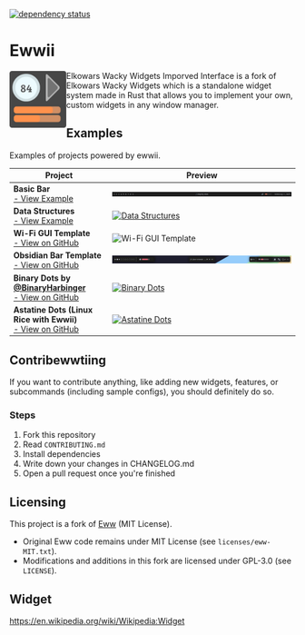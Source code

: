[![dependency status](https://deps.rs/repo/github/byson94/ewwii/status.svg)](https://deps.rs/repo/github/byson94/ewwii)

# Ewwii

<img src="./.github/EwwiiLogo.png" height="100" align="left"/>

Elkowars Wacky Widgets Imporved Interface is a fork of Elkowars Wacky Widgets which is a standalone widget system made in Rust that allows you to implement your own, custom widgets in any window manager.

## Examples

Examples of projects powered by ewwii.

| Project | Preview |
|---------|---------|
| **Basic Bar**<br>[- View Example](./examples/ewwii-bar) | [![Basic Bar](./examples/ewwii-bar/ewwii-bar.png)](./examples/ewwii-bar) |
| **Data Structures**<br>[- View Example](./examples/data-structures) | [![Data Structures](./examples/data-structures/data-structures-preview.png)](./examples/data-structures) |
| **Wi-Fi GUI Template**<br>[- View on GitHub](https://github.com/Ewwii-sh/ewifi_gui_template) | ![Wi-Fi GUI Template](https://raw.githubusercontent.com/Ewwii-sh/ewifi_gui_template/main/.github/wifi_manager_template.png) |
| **Obsidian Bar Template**<br>[- View on GitHub](https://github.com/Ewwii-sh/obsidian-bar) | [![Obsidian Bar](https://raw.githubusercontent.com/Ewwii-sh/obsidian-bar/main/.github/screenshot.png)](https://github.com/Ewwii-sh/obsidian-bar) |
| **Binary Dots by [@BinaryHarbinger](https://github.com/BinaryHarbinger)**<br>[- View on GitHub](https://github.com/BinaryHarbinger/binarydots/) | [![Binary Dots](https://raw.githubusercontent.com/BinaryHarbinger/binarydots/main/preview/desktop.png)](https://github.com/BinaryHarbinger/binarydots)
| **Astatine Dots (Linux Rice with Ewwii)**<br>[- View on GitHub](https://github.com/Ewwii-sh/astatine-dots) | [![Astatine Dots](https://github.com/user-attachments/assets/f028ca1f-e403-476d-a7d9-cadce47691b7)](https://github.com/Ewwii-sh/astatine-dots) |

## Contribewwtiing

If you want to contribute anything, like adding new widgets, features, or subcommands (including sample configs), you should definitely do so.

### Steps

1. Fork this repository
2. Read `CONTRIBUTING.md`
3. Install dependencies
4. Write down your changes in CHANGELOG.md
5. Open a pull request once you're finished

## Licensing

This project is a fork of [Eww](https://github.com/elkowar/eww) (MIT License).

-   Original Eww code remains under MIT License (see `licenses/eww-MIT.txt`).
-   Modifications and additions in this fork are licensed under GPL-3.0 (see `LICENSE`).

## Widget

https://en.wikipedia.org/wiki/Wikipedia:Widget
